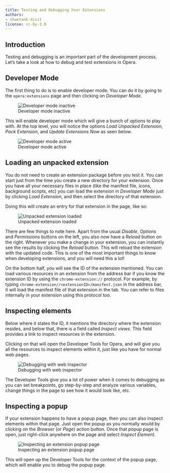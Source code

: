 ```yaml
---
title: Testing and Debugging Your Extensions
authors:
- shwetank-dixit
license: cc-by-3.0
---
```


## Introduction

Testing and debugging is an important part of the development process. Let’s take a look at how to debug and test extensions in Opera.

## Developer Mode

The first thing to do is to enable developer mode. You can do it by going to the `opera:extensions` page and then clicking on _Developer Mode_.

<figure block="figure">
	<img elem="media" src="{{ page.id }}/inactive-mode.png" alt="Developer mode inactive">
	<figcaption elem="caption">Developer mode inactive</figcaption>
</figure>

This will enable developer mode which will give a bunch of options to play with. At the top level, you will notice the options _Load Unpacked Extension_, _Pack Extension_, and _Update Extensions Now_ as seen below.

<figure block="figure">
	<img elem="media" src="{{ page.id }}/active-mode.png" alt="Developer mode active">
	<figcaption elem="caption">Developer mode active</figcaption>
</figure>

## Loading an unpacked extension

You do not need to create an extension package before you test it. You can start just from the time you create a new directory for your extension. Once you have all your necessary files in place (like the manifest file, icons, background scripts, etc) you can load the extension in _Developer Mode_ just by clicking _Load Extension_, and then select the directory of that extension.

Doing this will create an entry for that extension in the page, like so:

<figure block="figure">
	<img elem="media" src="{{ page.id }}/unpacked-loaded.png" alt="Unpacked extension loaded">
	<figcaption elem="caption">Unpacked extension loaded</figcaption>
</figure>

There are few things to note here. Apart from the usual _Disable_, _Options_ and _Permissions_ buttons on the left, you also now have a _Reload_ button on the right. Whenever you make a change in your extension, you can instantly see the results by clicking the _Reload_ button. This will reload the extension with the updated code. This is one of the most important things to know when developing extensions, and you will need this a lot!

On the bottom half, you will see the ID of the extension mentioned. You can load various resources in an extension from the address bar if you know the extension ID by using the `chrome-extension://` protocol. For example, by typing `chrome-extension//<extensionID>/manifest.json` in the address bar, it will load the manifest file of that extension in the tab. You can refer to files internally in your extension using this protocol too.

## Inspecting elements

Below where it states the ID, it mentions the directory where the extension resides, and below that, there is a field called _Inspect views_. This field provides a link to inspect resources in the extension.

Clicking on that will open the Developer Tools for Opera, and will give you all the resources to inspect elements within it, just like you have for normal web pages.

<figure block="figure">
	<img elem="media" src="{{ page.id }}/web-inspector.png" alt="Debugging with web inspector">
	<figcaption elem="caption">Debugging with web inspector</figcaption>
</figure>

The Developer Tools give you a lot of power when it comes to debugging as you can set breakpoints, go step-by-step and analyze various variables, change things in the page to see how it would look like, etc.

## Inspecting a popup

If your extension happens to have a popup page, then you can also inspect elements within that page. Just open the popup as you normally would by clicking on the _Browser_ (or _Page_) action button. Once that popup page is open, just right-click anywhere on the page and select _Inspect Element_.

<figure block="figure">
	<img elem="media" src="{{ page.id }}/inspecting-popup.png" alt="Inspecting an extension popup page">
	<figcaption elem="caption">Inspecting an extension popup page</figcaption>
</figure>

This will open up the Developer Tools for the context of the popup page, which will enable you to debug the popup page.
